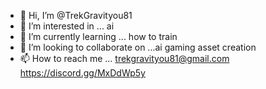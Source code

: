 - 👋 Hi, I’m @TrekGravityou81
- 👀 I’m interested in ... ai
- 🌱 I’m currently learning ... how to train
- 💞️ I’m looking to collaborate on ...ai gaming asset creation
- 📫 How to reach me ... trekgravityou81@gmail.com https://discord.gg/MxDdWp5y

<!---
TrekGravityou81/TrekGravityou81 is a ✨ special ✨ repository because its `README.md` (this file) appears on your GitHub profile.
You can click the Preview link to take a look at your changes.
--->
